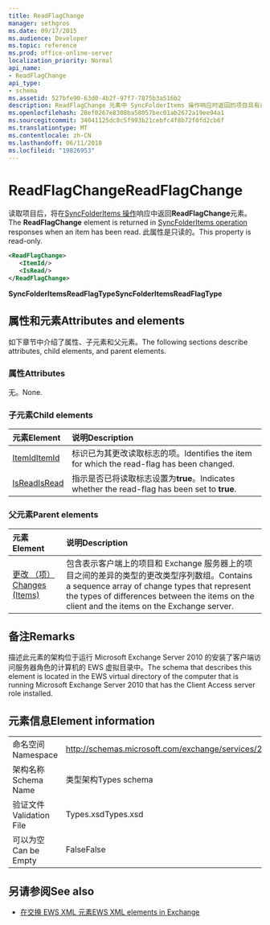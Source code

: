 ```yaml
---
title: ReadFlagChange
manager: sethgros
ms.date: 09/17/2015
ms.audience: Developer
ms.topic: reference
ms.prod: office-online-server
localization_priority: Normal
api_name:
- ReadFlagChange
api_type:
- schema
ms.assetid: 527bfe90-63d0-4b2f-97f7-7875b3a516b2
description: ReadFlagChange 元素中 SyncFolderItems 操作响应时返回的项目具有读取。 此属性是只读的。
ms.openlocfilehash: 28ef0267e8308ba58057bec01ab2672a19ee94a1
ms.sourcegitcommit: 34041125dc8c5f993b21cebfc4f8b72f0fd2cb6f
ms.translationtype: MT
ms.contentlocale: zh-CN
ms.lasthandoff: 06/11/2018
ms.locfileid: "19826953"
---
```

# <a name="readflagchange"></a><span data-ttu-id="0a6f7-104">ReadFlagChange</span><span class="sxs-lookup"><span data-stu-id="0a6f7-104">ReadFlagChange</span></span>

<span data-ttu-id="0a6f7-105">读取项目后，将在[SyncFolderItems 操作](syncfolderitems-operation.md)响应中返回**ReadFlagChange**元素。</span><span class="sxs-lookup"><span data-stu-id="0a6f7-105">The **ReadFlagChange** element is returned in [SyncFolderItems operation](syncfolderitems-operation.md) responses when an item has been read.</span></span> <span data-ttu-id="0a6f7-106">此属性是只读的。</span><span class="sxs-lookup"><span data-stu-id="0a6f7-106">This property is read-only.</span></span> 
  
```xml
<ReadFlagChange>
   <ItemId/>
   <IsRead/>
</ReadFlagChange>
```

 <span data-ttu-id="0a6f7-107">**SyncFolderItemsReadFlagType**</span><span class="sxs-lookup"><span data-stu-id="0a6f7-107">**SyncFolderItemsReadFlagType**</span></span>
## <a name="attributes-and-elements"></a><span data-ttu-id="0a6f7-108">属性和元素</span><span class="sxs-lookup"><span data-stu-id="0a6f7-108">Attributes and elements</span></span>

<span data-ttu-id="0a6f7-109">如下章节中介绍了属性、子元素和父元素。</span><span class="sxs-lookup"><span data-stu-id="0a6f7-109">The following sections describe attributes, child elements, and parent elements.</span></span>
  
### <a name="attributes"></a><span data-ttu-id="0a6f7-110">属性</span><span class="sxs-lookup"><span data-stu-id="0a6f7-110">Attributes</span></span>

<span data-ttu-id="0a6f7-111">无。</span><span class="sxs-lookup"><span data-stu-id="0a6f7-111">None.</span></span>
  
### <a name="child-elements"></a><span data-ttu-id="0a6f7-112">子元素</span><span class="sxs-lookup"><span data-stu-id="0a6f7-112">Child elements</span></span>

|<span data-ttu-id="0a6f7-113">**元素**</span><span class="sxs-lookup"><span data-stu-id="0a6f7-113">**Element**</span></span>|<span data-ttu-id="0a6f7-114">**说明**</span><span class="sxs-lookup"><span data-stu-id="0a6f7-114">**Description**</span></span>|
|:-----|:-----|
|[<span data-ttu-id="0a6f7-115">ItemId</span><span class="sxs-lookup"><span data-stu-id="0a6f7-115">ItemId</span></span>](itemid.md) <br/> |<span data-ttu-id="0a6f7-116">标识已为其更改读取标志的项。</span><span class="sxs-lookup"><span data-stu-id="0a6f7-116">Identifies the item for which the read-flag has been changed.</span></span>  <br/> |
|[<span data-ttu-id="0a6f7-117">IsRead</span><span class="sxs-lookup"><span data-stu-id="0a6f7-117">IsRead</span></span>](isread.md) <br/> |<span data-ttu-id="0a6f7-118">指示是否已将读取标志设置为**true**。</span><span class="sxs-lookup"><span data-stu-id="0a6f7-118">Indicates whether the read-flag has been set to **true**.</span></span>  <br/> |
   
### <a name="parent-elements"></a><span data-ttu-id="0a6f7-119">父元素</span><span class="sxs-lookup"><span data-stu-id="0a6f7-119">Parent elements</span></span>

|<span data-ttu-id="0a6f7-120">**元素**</span><span class="sxs-lookup"><span data-stu-id="0a6f7-120">**Element**</span></span>|<span data-ttu-id="0a6f7-121">**说明**</span><span class="sxs-lookup"><span data-stu-id="0a6f7-121">**Description**</span></span>|
|:-----|:-----|
|[<span data-ttu-id="0a6f7-122">更改 （项）</span><span class="sxs-lookup"><span data-stu-id="0a6f7-122">Changes (Items)</span></span>](changes-items.md) <br/> |<span data-ttu-id="0a6f7-123">包含表示客户端上的项目和 Exchange 服务器上的项目之间的差异的类型的更改类型序列数组。</span><span class="sxs-lookup"><span data-stu-id="0a6f7-123">Contains a sequence array of change types that represent the types of differences between the items on the client and the items on the Exchange server.</span></span>  <br/> |
   
## <a name="remarks"></a><span data-ttu-id="0a6f7-124">备注</span><span class="sxs-lookup"><span data-stu-id="0a6f7-124">Remarks</span></span>

<span data-ttu-id="0a6f7-125">描述此元素的架构位于运行 Microsoft Exchange Server 2010 的安装了客户端访问服务器角色的计算机的 EWS 虚拟目录中。</span><span class="sxs-lookup"><span data-stu-id="0a6f7-125">The schema that describes this element is located in the EWS virtual directory of the computer that is running Microsoft Exchange Server 2010 that has the Client Access server role installed.</span></span>
  
## <a name="element-information"></a><span data-ttu-id="0a6f7-126">元素信息</span><span class="sxs-lookup"><span data-stu-id="0a6f7-126">Element information</span></span>

|||
|:-----|:-----|
|<span data-ttu-id="0a6f7-127">命名空间</span><span class="sxs-lookup"><span data-stu-id="0a6f7-127">Namespace</span></span>  <br/> |http://schemas.microsoft.com/exchange/services/2006/types  <br/> |
|<span data-ttu-id="0a6f7-128">架构名称</span><span class="sxs-lookup"><span data-stu-id="0a6f7-128">Schema Name</span></span>  <br/> |<span data-ttu-id="0a6f7-129">类型架构</span><span class="sxs-lookup"><span data-stu-id="0a6f7-129">Types schema</span></span>  <br/> |
|<span data-ttu-id="0a6f7-130">验证文件</span><span class="sxs-lookup"><span data-stu-id="0a6f7-130">Validation File</span></span>  <br/> |<span data-ttu-id="0a6f7-131">Types.xsd</span><span class="sxs-lookup"><span data-stu-id="0a6f7-131">Types.xsd</span></span>  <br/> |
|<span data-ttu-id="0a6f7-132">可以为空</span><span class="sxs-lookup"><span data-stu-id="0a6f7-132">Can be Empty</span></span>  <br/> |<span data-ttu-id="0a6f7-133">False</span><span class="sxs-lookup"><span data-stu-id="0a6f7-133">False</span></span>  <br/> |
   
## <a name="see-also"></a><span data-ttu-id="0a6f7-134">另请参阅</span><span class="sxs-lookup"><span data-stu-id="0a6f7-134">See also</span></span>



- [<span data-ttu-id="0a6f7-135">在交换 EWS XML 元素</span><span class="sxs-lookup"><span data-stu-id="0a6f7-135">EWS XML elements in Exchange</span></span>](ews-xml-elements-in-exchange.md)

